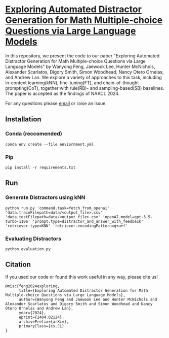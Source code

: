 # [Exploring Automated Distractor Generation for Math Multiple-choice Questions via Large Language Models](https://arxiv.org/abs/2404.02124)

In this repository, we present the code to our paper "Exploring Automated Distractor Generation for Math Multiple-choice Questions via Large Language Models" by Wanyong Feng, Jaewook Lee, Hunter McNichols, Alexander Scarlatos, Digory Smith, Simon Woodhead, Nancy Otero Ornelas, and Andrew Lan. We explore a variety of approaches to this task, including in-context learning(kNN), fine-tuning(FT), and chain-of-thought prompting(CoT), together with rule(RB)- and sampling-based(SB) baselines. The paper is accepted as the findings of NAACL 2024.

For any questions please [email](mailto:wanyongfeng@umass.edu) or raise an issue.

## Installation

### Conda (reccomended)
`conda env create --file enviornment.yml`

### Pip
`pip install -r requirements.txt`

## Run

### Generate Distractors using kNN
```
python run.py 'command.task=fetch_from_openai' 'data.trainFilepath=data/<output_file>.csv' 'data.testFilepath=data/<output_file>.csv' 'openAI.model=gpt-3.5-turbo-1106' 'prompt.type=distractor_and_answer_with_feedback' 'retriever.type=KNN' 'retriever.encodingPattern=q+a+f'
```
### Evaluating Distractors
```
python evaluation.py
```

## Citation
If you used our code or found this work useful in any way, please cite us!
```
@misc{feng2024exploring,
      title={Exploring Automated Distractor Generation for Math Multiple-choice Questions via Large Language Models}, 
      author={Wanyong Feng and Jaewook Lee and Hunter McNichols and Alexander Scarlatos and Digory Smith and Simon Woodhead and Nancy Otero Ornelas and Andrew Lan},
      year={2024},
      eprint={2404.02124},
      archivePrefix={arXiv},
      primaryClass={cs.CL}
}
```  
